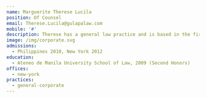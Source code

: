 ```yaml
---
name: Marguerite Therese Lucila
position: Of Counsel
email: Therese.Lucila@gulapalaw.com
mobile: '#'
description: Therese has a general law practice and is based in the firm’s New York office.
image: /img/corporate.svg
admissions:
  - Philippines 2010, New York 2012
education:
  - Ateneo de Manila University School of Law, 2009 (Second Honors)
offices:
  - new-york
practices:
  - general-corporate
---
```

